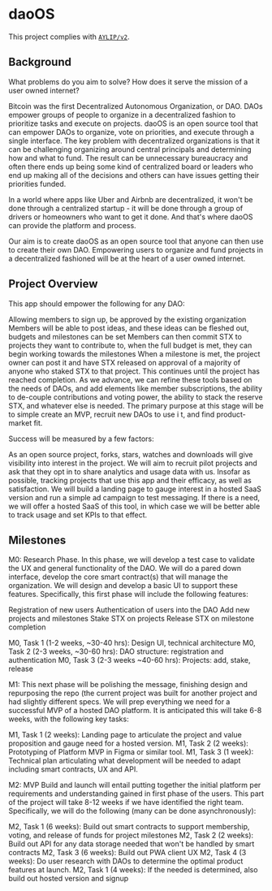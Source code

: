 # daoOS

This project complies with [`AYLIP/v2`](https://github.com/labs3/standards/releases/tag/v2).

## Background
What problems do you aim to solve? How does it serve the mission of a user owned internet?

Bitcoin was the first Decentralized Autonomous Organization, or DAO. DAOs empower groups of people to organize in a decentralized fashion to prioritize tasks and execute on projects. daoOS is an open source tool that can empower DAOs to organize, vote on priorities, and execute through a single interface. The key problem with decentralized organizations is that it can be challenging organizing around central principals and determining how and what to fund. The result can be unnecessary bureaucracy and often there ends up being some kind of centralized board or leaders who end up making all of the decisions and others can have issues getting their priorities funded.

In a world where apps like Uber and Airbnb are decentralized, it won't be done through a centralized startup - it will be done through a group of drivers or homeowners who want to get it done. And that's where daoOS can provide the platform and process.

Our aim is to create daoOS as an open source tool that anyone can then use to create their own DAO. Empowering users to organize and fund projects in a decentralized fashioned will be at the heart of a user owned internet.

## Project Overview

This app should empower the following for any DAO:

Allowing members to sign up, be approved by the existing organization
Members will be able to post ideas, and these ideas can be fleshed out, budgets and milestones can be set
Members can then commit STX to projects they want to contribute to, when the full budget is met, they can begin working towards the milestones
When a milestone is met, the project owner can post it and have STX released on approval of a majority of anyone who staked STX to that project. This continues until the project has reached completion.
As we advance, we can refine these tools based on the needs of DAOs, and add elements like member subscriptions, the ability to de-couple contributions and voting power, the ability to stack the reserve STX, and whatever else is needed. The primary purpose at this stage will be to simple create an MVP, recruit new DAOs to use i t, and find product-market fit.

Success will be measured by a few factors:

As an open source project, forks, stars, watches and downloads will give visibility into interest in the project.
We will aim to recruit pilot projects and ask that they opt in to share analytics and usage data with us.
Insofar as possible, tracking projects that use this app and their efficacy, as well as satisfaction.
We will build a landing page to gauge interest in a hosted SaaS version and run a simple ad campaign to test messaging.
If there is a need, we will offer a hosted SaaS of this tool, in which case we will be better able to track usage and set KPIs to that effect.

## Milestones

M0: Research Phase. In this phase, we will develop a test case to validate the UX and general functionality of the DAO. We will do a pared down interface, develop the core smart contract(s) that will manage the organization. We will design and develop a basic UI to support these features. Specifically, this first phase will include the following features:

Registration of new users
Authentication of users into the DAO
Add new projects and milestones
Stake STX on projects
Release STX on milestone completion

M0, Task 1 (1-2 weeks, ~30-40 hrs): Design UI, technical architecture
M0, Task 2 (2-3 weeks, ~30-60 hrs): DAO structure: registration and authentication
M0, Task 3 (2-3 weeks ~40-60 hrs): Projects: add, stake, release

M1: This next phase will be polishing the message, finishing design and repurposing the repo (the current project was built for another project and had slightly different specs. We will prep everything we need for a successful MVP of a hosted DAO platform. It is anticipated this will take 6-8 weeks, with the following key tasks:

M1, Task 1 (2 weeks): Landing page to articulate the project and value proposition and gauge need for a hosted version.
M1, Task 2 (2 weeks): Prototyping of Platform MVP in Figma or similar tool.
M1, Task 3 (1 week): Technical plan articulating what development will be needed to adapt including smart contracts, UX and API.

M2: MVP Build and launch will entail putting together the initial platform per requirements and understanding gained in first phase of the users. This part of the project will take 8-12 weeks if we have identified the right team. Specifically, we will do the following (many can be done asynchronously):

M2, Task 1 (6 weeks): Build out smart contracts to support membership, voting, and release of funds for project milestones
M2, Task 2 (2 weeks): Build out API for any data storage needed that won't be handled by smart contracts
M2, Task 3 (6 weeks): Build out PWA client UX
M2, Task 4 (3 weeks): Do user research with DAOs to determine the optimal product features at launch.
M2, Task 1 (4 weeks): If the needed is determined, also build out hosted version and signup

